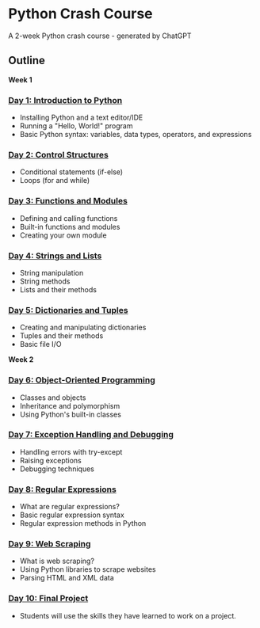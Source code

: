 # Python Crash Course

A 2-week Python crash course - generated by ChatGPT 

## Outline

**Week 1**

### [Day 1: Introduction to Python](day1.md)

- Installing Python and a text editor/IDE
- Running a "Hello, World!" program
- Basic Python syntax: variables, data types, operators, and expressions

### [Day 2: Control Structures](day2.md)

- Conditional statements (if-else)
- Loops (for and while)

### [Day 3: Functions and Modules](day3.md)

- Defining and calling functions
- Built-in functions and modules
- Creating your own module

### [Day 4: Strings and Lists](day4.md)

- String manipulation
- String methods
- Lists and their methods

### [Day 5: Dictionaries and Tuples](day5.md)

- Creating and manipulating dictionaries
- Tuples and their methods
- Basic file I/O

**Week 2**


### [Day 6: Object-Oriented Programming](day6.md)

- Classes and objects
- Inheritance and polymorphism
- Using Python's built-in classes

### [Day 7: Exception Handling and Debugging](day7.md)

- Handling errors with try-except
- Raising exceptions
- Debugging techniques

### [Day 8: Regular Expressions](day8.md)

- What are regular expressions?
- Basic regular expression syntax
- Regular expression methods in Python

### [Day 9: Web Scraping](day9.md)

- What is web scraping?
- Using Python libraries to scrape websites
- Parsing HTML and XML data

### [Day 10: Final Project](day10.md)

- Students will use the skills they have learned to work on a project.
